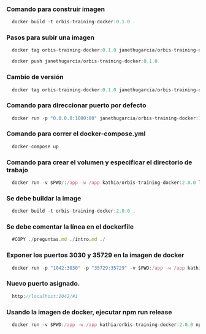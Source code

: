 ### Comando para construir imagen
```javascript
  docker build -t orbis-training-docker:0.1.0 .
```
### Pasos para subir una imagen
```javascript
  docker tag orbis-training-docker:0.1.0 janethugarcia/orbis-training-docker:0.1.0

  docker push janethugarcia/orbis-training-docker:0.1.0
```

### Cambio de versión
```js
  docker tag orbis-training-docker:0.1.0 janethugarcia/orbis-training-docker:0.2.0
```

### Comando para direccionar puerto por defecto
```js
  docker run -p "0.0.0.0:1080:80" janethugarcia/orbis-training-docker:1.0.0
```

### Comando para correr el docker-compose.yml
```javascript
  docker-compose up
```

### Comando para crear el volumen y especificar el directorio de trabajo
```javascript
  docker run -v $PWD/:/app -w /app kathia/orbis-training-docker:2.0.0 ls
```

### Se debe buildar la image
```javascript
  docker build -t orbis-training-docker:2.0.0 .
```

### Se debe comentar la línea en el dockerfile
```javascript
  #COPY ./preguntas.md ./intro.md ./
```
### Exponer los puertos 3030 y 35729 en la imagen de docker
```javascript
  docker run -p "1042:3030" -p "35729:35729" -v $PWD:/app -w /app kathia/orbis-training-docker:2.0.0 npm start 
```
### Nuevo puerto asignado.
```javascript
  http://localhost:1042/#1
```

### Usando la imagen de docker, ejecutar npm run release
```javascript
  docker run -v $PWD:/app -w /app kathia/orbis-training-docker:2.0.0 npm run release
```

